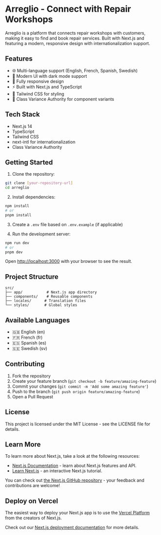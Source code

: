 # Arreglio - Connect with Repair Workshops

Arreglio is a platform that connects repair workshops with customers, making it easy to find and book repair services. Built with Next.js and featuring a modern, responsive design with internationalization support.

## Features

- 🌐 Multi-language support (English, French, Spanish, Swedish)
- 🎨 Modern UI with dark mode support
- 📱 Fully responsive design
- ⚡ Built with Next.js and TypeScript
- 🎯 Tailwind CSS for styling
- 🔄 Class Variance Authority for component variants

## Tech Stack

- Next.js 14
- TypeScript
- Tailwind CSS
- next-intl for internationalization
- Class Variance Authority

## Getting Started

1. Clone the repository:

```bash
git clone [your-repository-url]
cd arreglio
```

2. Install dependencies:

```bash
npm install
# or
pnpm install
```

3. Create a `.env` file based on `.env.example` (if applicable)

4. Run the development server:

```bash
npm run dev
# or
pnpm dev
```

Open [http://localhost:3000](http://localhost:3000) with your browser to see the result.

## Project Structure

```
src/
├── app/           # Next.js app directory
├── components/    # Reusable components
├── locales/      # Translation files
└── styles/       # Global styles
```

## Available Languages

- 🇬🇧 English (en)
- 🇫🇷 French (fr)
- 🇪🇸 Spanish (es)
- 🇸🇪 Swedish (sv)

## Contributing

1. Fork the repository
2. Create your feature branch (`git checkout -b feature/amazing-feature`)
3. Commit your changes (`git commit -m 'Add some amazing feature'`)
4. Push to the branch (`git push origin feature/amazing-feature`)
5. Open a Pull Request

## License

This project is licensed under the MIT License - see the LICENSE file for details.

## Learn More

To learn more about Next.js, take a look at the following resources:

- [Next.js Documentation](https://nextjs.org/docs) - learn about Next.js features and API.
- [Learn Next.js](https://nextjs.org/learn) - an interactive Next.js tutorial.

You can check out [the Next.js GitHub repository](https://github.com/vercel/next.js) - your feedback and contributions are welcome!

## Deploy on Vercel

The easiest way to deploy your Next.js app is to use the [Vercel Platform](https://vercel.com/new?utm_medium=default-template&filter=next.js&utm_source=create-next-app&utm_campaign=create-next-app-readme) from the creators of Next.js.

Check out our [Next.js deployment documentation](https://nextjs.org/docs/app/building-your-application/deploying) for more details.
